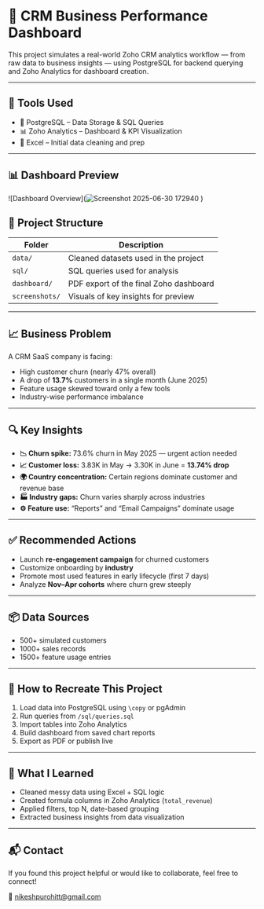 # 🧠 CRM Business Performance Dashboard

This project simulates a real-world Zoho CRM analytics workflow — from raw data to business insights — using PostgreSQL for backend querying and Zoho Analytics for dashboard creation.

---

## 🔧 Tools Used

- 🐘 PostgreSQL – Data Storage & SQL Queries
- 📊 Zoho Analytics – Dashboard & KPI Visualization
- 📂 Excel – Initial data cleaning and prep

---

## 📊 Dashboard Preview

![Dashboard Overview](![Screenshot 2025-06-30 172940](https://github.com/user-attachments/assets/d5402872-2753-42d0-bb6e-fa66d8ee97fa)
)

## 📁 Project Structure

| Folder | Description |
|--------|-------------|
| `data/` | Cleaned datasets used in the project |
| `sql/` | SQL queries used for analysis |
| `dashboard/` | PDF export of the final Zoho dashboard |
| `screenshots/` | Visuals of key insights for preview |

---

## 📈 Business Problem

A CRM SaaS company is facing:
- High customer churn (nearly 47% overall)
- A drop of **13.7%** customers in a single month (June 2025)
- Feature usage skewed toward only a few tools
- Industry-wise performance imbalance

---

## 🔍 Key Insights

- **📉 Churn spike:** 73.6% churn in May 2025 — urgent action needed
- **📈 Customer loss:** 3.83K in May → 3.30K in June = **13.74% drop**
- **🌍 Country concentration:** Certain regions dominate customer and revenue base
- **🏭 Industry gaps:** Churn varies sharply across industries
- **⚙️ Feature use:** “Reports” and “Email Campaigns” dominate usage

---

## ✅ Recommended Actions

- Launch **re-engagement campaign** for churned customers
- Customize onboarding by **industry**
- Promote most used features in early lifecycle (first 7 days)
- Analyze **Nov–Apr cohorts** where churn grew steeply

---

## 📦 Data Sources

- 500+ simulated customers
- 1000+ sales records
- 1500+ feature usage entries

---

## 🚀 How to Recreate This Project

1. Load data into PostgreSQL using `\copy` or pgAdmin
2. Run queries from `/sql/queries.sql`
3. Import tables into Zoho Analytics
4. Build dashboard from saved chart reports
5. Export as PDF or publish live

---

## 🧠 What I Learned

- Cleaned messy data using Excel + SQL logic
- Created formula columns in Zoho Analytics (`total_revenue`)
- Applied filters, top N, date-based grouping
- Extracted business insights from data visualization

---

## 📬 Contact

If you found this project helpful or would like to collaborate, feel free to connect!
 
📧 nikeshpurohitt@gmail.com
